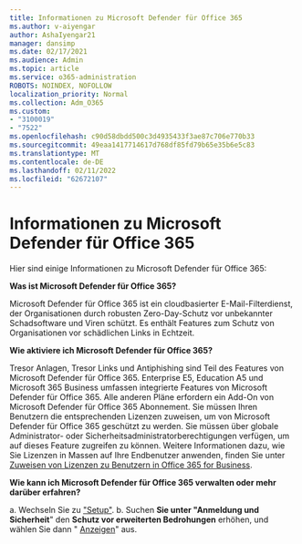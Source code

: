 ```yaml
---
title: Informationen zu Microsoft Defender für Office 365
ms.author: v-aiyengar
author: AshaIyengar21
manager: dansimp
ms.date: 02/17/2021
ms.audience: Admin
ms.topic: article
ms.service: o365-administration
ROBOTS: NOINDEX, NOFOLLOW
localization_priority: Normal
ms.collection: Adm_O365
ms.custom:
- "3100019"
- "7522"
ms.openlocfilehash: c90d58dbdd500c3d4935433f3ae87c706e770b33
ms.sourcegitcommit: 49eaa1417714617d768df85fd79b65e35b6e5c83
ms.translationtype: MT
ms.contentlocale: de-DE
ms.lasthandoff: 02/11/2022
ms.locfileid: "62672107"
---
```

# <a name="learn-about-microsoft-defender-for-office-365"></a>Informationen zu Microsoft Defender für Office 365

Hier sind einige Informationen zu Microsoft Defender für Office 365:

**Was ist Microsoft Defender für Office 365?**

Microsoft Defender für Office 365 ist ein cloudbasierter E-Mail-Filterdienst, der Organisationen durch robusten Zero-Day-Schutz vor unbekannter Schadsoftware und Viren schützt. Es enthält Features zum Schutz von Organisationen vor schädlichen Links in Echtzeit.

**Wie aktiviere ich Microsoft Defender für Office 365?**

Tresor Anlagen, Tresor Links und Antiphishing sind Teil des Features von Microsoft Defender für Office 365. Enterprise E5, Education A5 und Microsoft 365 Business umfassen integrierte Features von Microsoft Defender für Office 365. Alle anderen Pläne erfordern ein Add-On von Microsoft Defender für Office 365 Abonnement. Sie müssen Ihren Benutzern die entsprechenden Lizenzen zuweisen, um von Microsoft Defender für Office 365 geschützt zu werden. Sie müssen über globale Administrator- oder Sicherheitsadministratorberechtigungen verfügen, um auf dieses Feature zugreifen zu können. Weitere Informationen dazu, wie Sie Lizenzen in Massen auf Ihre Endbenutzer anwenden, finden Sie unter [Zuweisen von Lizenzen zu Benutzern in Office 365 for Business](https://go.microsoft.com/fwlink/?linkid=2093435).

**Wie kann ich Microsoft Defender für Office 365 verwalten oder mehr darüber erfahren?**

a. Wechseln Sie zu ["Setup"](https://go.microsoft.com/fwlink/p/?linkid=2075721).
b. Suchen **Sie unter "Anmeldung und Sicherheit**" den **Schutz vor erweiterten Bedrohungen** erhöhen, und wählen Sie dann " [Anzeigen](https://go.microsoft.com/fwlink/?linkid=2109302)" aus.
